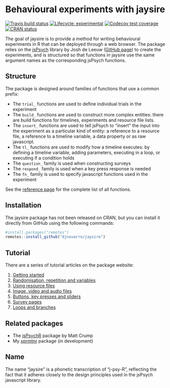 
<!-- README.md is generated from README.Rmd. Please edit that file -->

# Behavioural experiments with jaysire

<!-- badges: start -->

[![Travis build
status](https://travis-ci.org/djnavarro/jaysire.svg?branch=master)](https://travis-ci.org/djnavarro/jaysire)
[![Lifecycle:
experimental](https://img.shields.io/badge/lifecycle-experimental-orange.svg)](https://www.tidyverse.org/lifecycle/#experimental)
[![Codecov test
coverage](https://codecov.io/gh/djnavarro/jaysire/branch/master/graph/badge.svg)](https://codecov.io/gh/djnavarro/jaysire?branch=master)
[![CRAN
status](https://www.r-pkg.org/badges/version/jaysire)](https://cran.r-project.org/package=jaysire)
<!-- badges: end -->

The goal of jaysire is to provide a method for writing behavioural
experiments in R that can be deployed through a web browser. The package
relies on the [jsPsych](https://www.jspsych.org) library by Josh de
Leeuw ([GitHub page](https://github.com/jspsych/jsPsych/)) to create the
experiments, and is structured so that functions in jaysire use the same
argument names as the corresponding jsPsych functions.

## Structure

The package is designed around families of functions that use a common
prefix:

  - The `trial_` functions are used to define individual trials in the
    experiment
  - The `build_` functions are used to construct more complex entities:
    there are build functions for timelines, experiments and resource
    file lists.
  - The `insert_` functions are used to tell jsPsych to “insert” the
    input into the experiment as a particular kind of entity: a
    reference to a resource file, a reference to a timeline variable, a
    data property or as raw javascript.
  - The `tl_` functions are used to modify how a timeline executes: by
    defining a timeline variable, adding parameters, executing in a
    loop, or executing if a condition holds
  - The `question_` family is used when constructing surveys
  - The `respond_` family is used when a key press response is needed
  - The `fn_` family is used to specify javascript functions used in the
    experiment

See the [reference page](https://djnavarro.github.io/jaysire/reference/)
for the complete list of all functions.

## Installation

The jaysire package has not been released on CRAN, but you can install
it directly from GitHub using the following commands:

``` r
#install.packages("remotes")
remotes::install_github("djnavarro/jaysire")
```

## Tutorial

There are a series of tutorial articles on the package website:

1.  [Getting
    started](https://djnavarro.github.io/jaysire/articles/jaysire01.html)
2.  [Randomisation, repetition and
    variables](https://djnavarro.github.io/jaysire/articles/jaysire02.html)
3.  [Using resource
    files](https://djnavarro.github.io/jaysire/articles/jaysire03.html)
4.  [Image, video and audio
    files](https://djnavarro.github.io/jaysire/articles/jaysire04.html)
5.  [Buttons, key presses and
    sliders](https://djnavarro.github.io/jaysire/articles/jaysire05.html)
6.  [Survey
    pages](https://djnavarro.github.io/jaysire/articles/jaysire06.html)
7.  [Loops and
    branches](https://djnavarro.github.io/jaysire/articles/jaysire07.html)

## Related packages

  - The [jsPsychR](https://github.com/CrumpLab/jspsychr) package by Matt
    Crump
  - My [xprmtnr](https://github.com/djnavarro/xprmntr) package (in
    development)

## Name

The name “jaysire” is a phonetic transcription of “j-psy-R”, reflecting
the fact that it adheres closely to the design principles used in the
jsPsych javascript library.
